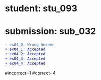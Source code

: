 # student: stu_093
# submission: sub_032

```diff
- ex04_0: Wrong Answer
+ ex04_1: Accepted
+ ex04_2: Accepted
+ ex04_3: Accepted
+ ex04_4: Accepted
```
#incorrect=1
#correct=4
